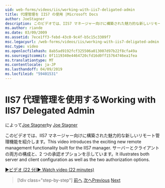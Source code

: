 ```yaml
---
uid: web-forms/videos/iis/working-with-iis7-deligated-admin
title: 代理管理を IIS7 の使用 |Microsoft Docs
author: JoeStagner
description: このビデオでは、IIS7 マネージャー向けに構築された魅力的な新しいリモート管理機能を紹介します。 サーバーとクライアントの構成の両方を示していますとして開始しています.
ms.author: riande
ms.date: 03/09/2009
ms.assetid: 7ece1ff3-febd-43c0-9c4f-b5c15c3309f7
msc.legacyurl: /web-forms/videos/iis/working-with-iis7-deligated-admin
msc.type: video
ms.openlocfilehash: 8ab5ad9192fcf325506a013007d97b22f8cfa49a
ms.sourcegitcommit: 0f1119340e4464720cfd16d0ff15764746ea1fea
ms.translationtype: MT
ms.contentlocale: ja-JP
ms.lasthandoff: 04/09/2019
ms.locfileid: "59401531"
---
```

# <a name="working-with-iis7-delegated-admin"></a><span data-ttu-id="99f27-104">IIS7 代理管理を使用する</span><span class="sxs-lookup"><span data-stu-id="99f27-104">Working with IIS7 Delegated Admin</span></span>

<span data-ttu-id="99f27-105">によって[Joe Stagner](https://github.com/JoeStagner)</span><span class="sxs-lookup"><span data-stu-id="99f27-105">by [Joe Stagner](https://github.com/JoeStagner)</span></span>

<span data-ttu-id="99f27-106">このビデオでは、IIS7 マネージャー向けに構築された魅力的な新しいリモート管理機能を紹介します。</span><span class="sxs-lookup"><span data-stu-id="99f27-106">This video introduces the exciting new remote management functionality built for the IIS7 manager.</span></span> <span data-ttu-id="99f27-107">サーバーとクライアントの両方の構成と、2 つの承認オプションを示しています。</span><span class="sxs-lookup"><span data-stu-id="99f27-107">It illustrates both server and client configuration as well as the two authorization options.</span></span>

[<span data-ttu-id="99f27-108">&#9654;ビデオ (22 分)</span><span class="sxs-lookup"><span data-stu-id="99f27-108">&#9654; Watch video (22 minutes)</span></span>](https://channel9.msdn.com/Blogs/ASP-NET-Site-Videos/working-with-iis7-deligated-admin)

> [!div class="step-by-step"]
> <span data-ttu-id="99f27-109">[前へ](developing-and-deploying-in-a-shared-hosting.md)
> [次へ](feature-specific-delegated-management.md)</span><span class="sxs-lookup"><span data-stu-id="99f27-109">[Previous](developing-and-deploying-in-a-shared-hosting.md)
[Next](feature-specific-delegated-management.md)</span></span>
